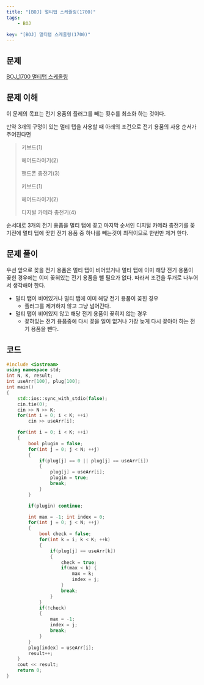 ```yaml
---
title: "[BOJ] 멀티탭 스케줄링(1700)"
tags: 
    - BOJ

key: "[BOJ] 멀티탭 스케줄링(1700)"
---
```


## 문제

[BOJ_1700 멀티탭 스케줄링](https://www.acmicpc.net/problem/1700)<br>

<!--more-->

## 문제 이해

이 문제의 목표는 전기 용품의 플러그를 빼는 횟수를 최소화 하는 것이다.

만약 3개의 구멍이 있는 멀티 탭을 사용할 때 아래의 조건으로 전기 용품의 사용 순서가 주어진다면

> 키보드(1)
> 
> 
> 헤어드라이기(2)
> 
> 핸드폰 충전기(3)
> 
> 키보드(1)
> 
> 헤어드라이기(2)
> 
> 디지털 카메라 충전기(4)
> 

순서대로 3개의 전기 용품을 멀티 탭에 꽂고 마지막 순서인 디지털 카메라 충전기를 꽂기전에 멀티 탭에 꽂힌 전기 용품 중 하나를 빼는것이 최적이므로 한번만 제거 한다.

## 문제 풀이

우선 앞으로 꽂을 전기 용품은 멀티 탭이 비어있거나 멀티 탭에 이미 해당 전기 용품이 꽂힌 경우에는 이미 꽂혀있는 전기 용품을 뺄 필요가 없다. 따라서 조건을 두개로 나누어서 생각해야 한다.

- 멀티 탭이 비어있거나 멀티 탭에 이미 해당 전기 용품이 꽂힌 경우
    - 플러그를 제거하지 않고 그냥 넘어간다.
- 멀티 탭이 비어있지 않고 해당 전기 용품이 꽂히지 않는 경우
    - 꽂혀있는 전기 용품중에 다시 꽂을 일이 없거나 가장 늦게 다시 꽂아야 하는 전기 용품을 뺀다.

## 코드

```cpp
#include <iostream>
using namespace std;
int N, K, result;
int useArr[100], plug[100];
int main()
{
    std::ios::sync_with_stdio(false);
    cin.tie(0);
    cin >> N >> K;
    for(int i = 0; i < K; ++i)
        cin >> useArr[i];

    for(int i = 0; i < K; ++i)
    {
        bool plugin = false;
        for(int j = 0; j < N; ++j)
        {
            if(plug[j] == 0 || plug[j] == useArr[i])
            {
                plug[j] = useArr[i];
                plugin = true;
                break;
            }
        }

        if(plugin) continue;

        int max = -1; int index = 0;
        for(int j = 0; j < N; ++j)
        {
            bool check = false;
            for(int k = i; k < K; ++k)
            {
                if(plug[j] == useArr[k])
                {
                    check = true;
                    if(max < k) {
                        max = k;
                        index = j;
                    }
                    break;
                }
            }
            if(!check)
            {
                max = -1;
                index = j;
                break;
            }
        }
        plug[index] = useArr[i];
        result++;
    }
    cout << result;
    return 0;
}
```